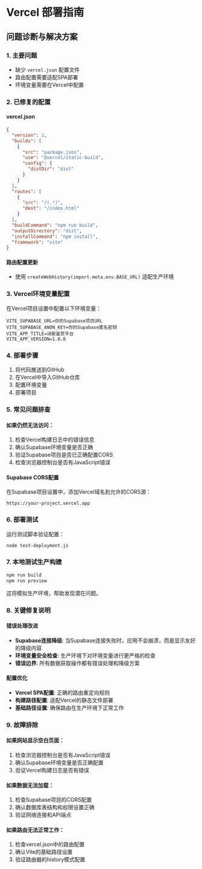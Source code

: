 # Vercel 部署指南

## 问题诊断与解决方案

### 1. 主要问题
- 缺少 `vercel.json` 配置文件
- 路由配置需要适配SPA部署
- 环境变量需要在Vercel中配置

### 2. 已修复的配置

#### vercel.json
```json
{
  "version": 2,
  "builds": [
    {
      "src": "package.json",
      "use": "@vercel/static-build",
      "config": {
        "distDir": "dist"
      }
    }
  ],
  "routes": [
    {
      "src": "/(.*)",
      "dest": "/index.html"
    }
  ],
  "buildCommand": "npm run build",
  "outputDirectory": "dist",
  "installCommand": "npm install",
  "framework": "vite"
}
```

#### 路由配置更新
- 使用 `createWebHistory(import.meta.env.BASE_URL)` 适配生产环境

### 3. Vercel环境变量配置

在Vercel项目设置中配置以下环境变量：

```
VITE_SUPABASE_URL=你的Supabase项目URL
VITE_SUPABASE_ANON_KEY=你的Supabase匿名密钥
VITE_APP_TITLE=诗歌鉴赏平台
VITE_APP_VERSION=1.0.0
```

### 4. 部署步骤

1. 将代码推送到GitHub
2. 在Vercel中导入GitHub仓库
3. 配置环境变量
4. 部署项目

### 5. 常见问题排查

#### 如果仍然无法访问：
1. 检查Vercel构建日志中的错误信息
2. 确认Supabase环境变量是否正确
3. 验证Supabase项目是否已正确配置CORS
4. 检查浏览器控制台是否有JavaScript错误

#### Supabase CORS配置
在Supabase项目设置中，添加Vercel域名到允许的CORS源：
```
https://your-project.vercel.app
```

### 6. 部署测试
运行测试脚本验证配置：
```bash
node test-deployment.js
```

### 7. 本地测试生产构建
```bash
npm run build
npm run preview
```

这将模拟生产环境，帮助发现潜在问题。

### 8. 关键修复说明

#### 错误处理改进
- **Supabase连接降级**: 当Supabase连接失败时，应用不会崩溃，而是显示友好的降级内容
- **环境变量安全检查**: 生产环境下对环境变量进行更严格的检查
- **错误边界**: 所有数据获取操作都有错误处理和降级方案

#### 配置优化
- **Vercel SPA配置**: 正确的路由重定向规则
- **构建路径配置**: 适配Vercel的静态文件部署
- **基础路径设置**: 确保路由在生产环境下正常工作

### 9. 故障排除

#### 如果网站显示空白页面：
1. 检查浏览器控制台是否有JavaScript错误
2. 确认Supabase环境变量是否正确配置
3. 验证Vercel构建日志是否有错误

#### 如果数据无法加载：
1. 检查Supabase项目的CORS配置
2. 确认数据库表结构和权限设置正确
3. 验证网络连接和API端点

#### 如果路由无法正常工作：
1. 检查vercel.json中的路由配置
2. 确认Vite的基础路径设置
3. 验证路由器的history模式配置